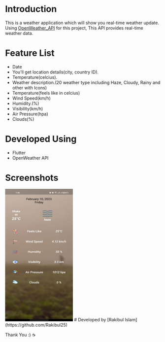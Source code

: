 # Introduction
This is a weather application which will show you real-time weather update. Using [OpenWeather_API](https://openweathermap.org/) for this project, This API provides real-time weather data.
# Feature List
- Date
- You'll get  location details(city, country ID).
- Temperature(celcius).
- Weather description.(20 weather type including Haze, Cloudy, Rainy and other with Icons)
- Temperature(feels like in celcius)
- Wind Speed(km/h)
- Humidity.(%)
- Visibility(km/h)
- Air Pressure(hpa)
- Clouds(%)
# Developed Using
- Flutter
- OpenWeather API
# Screenshots
<img src="https://github.com/Rakibul25/weather-app-flutter-/blob/main/screenshots/home.jpg" width="220" height="430">
# Developed by 
[Rakibul Islam](https://github.com/Rakibul25)

Thank You :) ☕
